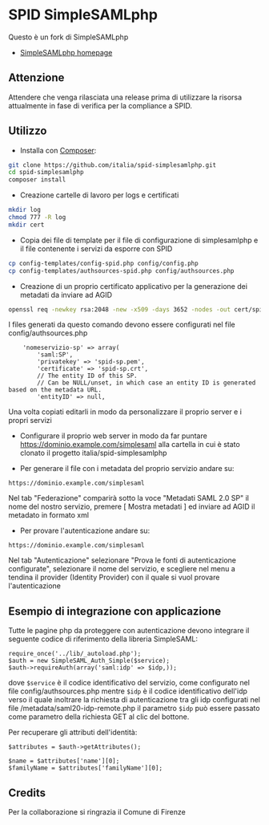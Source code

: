 SPID SimpleSAMLphp
==================
Questo è un fork di SimpleSAMLphp

* [SimpleSAMLphp homepage](https://simplesamlphp.org)


Attenzione
----------

Attendere che venga rilasciata una release prima di utilizzare la risorsa attualmente in fase di verifica per la compliance a SPID.


Utilizzo
--------

* Installa con [Composer](https://getcomposer.org/doc/00-intro.md):

```bash
git clone https://github.com/italia/spid-simplesamlphp.git
cd spid-simplesamlphp
composer install
```

* Creazione cartelle di lavoro per logs e certificati
```bash
mkdir log
chmod 777 -R log
mkdir cert
```

* Copia dei file di template per il file di configurazione di simplesamlphp e il file contenente i servizi da esporre con SPID
```bash
cp config-templates/config-spid.php config/config.php
cp config-templates/authsources-spid.php config/authsources.php
```

* Creazione di un proprio certificato applicativo per la generazione dei metadati da inviare ad AGID
```bash
openssl req -newkey rsa:2048 -new -x509 -days 3652 -nodes -out cert/spid-sp.crt -keyout cert/spid-sp.pem
```
I files generati da questo comando devono essere configurati nel file config/authsources.php

```
    'nomeservizio-sp' => array(
        'saml:SP',
        'privatekey' => 'spid-sp.pem',
        'certificate' => 'spid-sp.crt',
        // The entity ID of this SP.
        // Can be NULL/unset, in which case an entity ID is generated based on the metadata URL.
        'entityID' => null,
```

Una volta copiati editarli in modo da personalizzare il proprio server e i propri servizi

* Configurare il proprio web server in modo da far puntare https://dominio.example.com/simplesaml alla cartella in cui è stato clonato il progetto italia/spid-simplesamlphp


* Per generare il file con i metadata del proprio servizio andare su:
```
https://dominio.example.com/simplesaml
```
Nel tab "Federazione" comparirà sotto la voce "Metadati SAML 2.0 SP" il nome del nostro servizio, premere [ Mostra metadati ] ed inviare ad AGID il metadato in formato xml

* Per provare l'autenticazione andare su:
```
https://dominio.example.com/simplesaml
```
Nel tab "Autenticazione" selezionare "Prova le fonti di autenticazione configurate", selezionare il nome del servizio, e scegliere nel menu a tendina il provider (Identity Provider) con il quale si vuol provare l'autenticazione


Esempio di integrazione con applicazione
----------------------------------------

Tutte le pagine php da proteggere con autenticazione devono integrare il seguente codice di riferimento della libreria SimpleSAML:

```
require_once('../lib/_autoload.php');
$auth = new SimpleSAML_Auth_Simple($service);
$auth->requireAuth(array('saml:idp' => $idp,));
```

dove ```$service``` è il codice identificativo del servizio, come configurato nel file config/authsources.php mentre ```$idp``` è il codice identificativo dell'idp verso il quale inoltrare la richiesta di autenticazione tra gli idp configurati nel file /metadata/saml20-idp-remote.php il parametro ```$idp``` può essere passato come parametro della richiesta GET al clic del bottone.

Per recuperare gli attributi dell'identità:

```
$attributes = $auth->getAttributes();

$name = $attributes['name'][0];
$familyName = $attributes['familyName'][0];
```

Credits
-------

Per la collaborazione si ringrazia il Comune di Firenze

